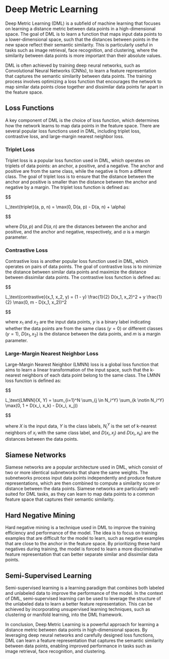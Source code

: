 # Deep Metric Learning

Deep Metric Learning (DML) is a subfield of machine learning that focuses on learning a distance metric between data points in a high-dimensional space. The goal of DML is to learn a function that maps input data points to a lower-dimensional space, such that the distances between points in the new space reflect their semantic similarity. This is particularly useful in tasks such as image retrieval, face recognition, and clustering, where the similarity between data points is more important than their absolute values.

DML is often achieved by training deep neural networks, such as Convolutional Neural Networks (CNNs), to learn a feature representation that captures the semantic similarity between data points. The training process involves optimizing a loss function that encourages the network to map similar data points close together and dissimilar data points far apart in the feature space.

## Loss Functions

A key component of DML is the choice of loss function, which determines how the network learns to map data points in the feature space. There are several popular loss functions used in DML, including triplet loss, contrastive loss, and large-margin nearest neighbor loss.

### Triplet Loss

Triplet loss is a popular loss function used in DML, which operates on triplets of data points: an anchor, a positive, and a negative. The anchor and positive are from the same class, while the negative is from a different class. The goal of triplet loss is to ensure that the distance between the anchor and positive is smaller than the distance between the anchor and negative by a margin. The triplet loss function is defined as:


$$

L_\text{triplet}(a, p, n) = \max(0, D(a, p) - D(a, n) + \alpha)

$$


where $D(a, p)$ and $D(a, n)$ are the distances between the anchor and positive, and the anchor and negative, respectively, and $\alpha$ is a margin parameter.

### Contrastive Loss

Contrastive loss is another popular loss function used in DML, which operates on pairs of data points. The goal of contrastive loss is to minimize the distance between similar data points and maximize the distance between dissimilar data points. The contrastive loss function is defined as:


$$

L_\text{contrastive}(x_1, x_2, y) = (1 - y) \frac{1}{2} D(x_1, x_2)^2 + y \frac{1}{2} \max(0, m - D(x_1, x_2))^2

$$


where $x_1$ and $x_2$ are the input data points, $y$ is a binary label indicating whether the data points are from the same class ($y = 0$) or different classes ($y = 1$), $D(x_1, x_2)$ is the distance between the data points, and $m$ is a margin parameter.

### Large-Margin Nearest Neighbor Loss

Large-Margin Nearest Neighbor (LMNN) loss is a global loss function that aims to learn a linear transformation of the input space, such that the k-nearest neighbors of each data point belong to the same class. The LMNN loss function is defined as:


$$

L_\text{LMNN}(X, Y) = \sum_{i=1}^N \sum_{j \in N_i^Y} \sum_{k \notin N_i^Y} \max(0, 1 + D(x_i, x_k) - D(x_i, x_j))

$$


where $X$ is the input data, $Y$ is the class labels, $N_i^Y$ is the set of k-nearest neighbors of $x_i$ with the same class label, and $D(x_i, x_j)$ and $D(x_i, x_k)$ are the distances between the data points.

## Siamese Networks

Siamese networks are a popular architecture used in DML, which consist of two or more identical subnetworks that share the same weights. The subnetworks process input data points independently and produce feature representations, which are then combined to compute a similarity score or distance between the data points. Siamese networks are particularly well-suited for DML tasks, as they can learn to map data points to a common feature space that captures their semantic similarity.

## Hard Negative Mining

Hard negative mining is a technique used in DML to improve the training efficiency and performance of the model. The idea is to focus on training examples that are difficult for the model to learn, such as negative examples that are close to the anchor in the feature space. By prioritizing these hard negatives during training, the model is forced to learn a more discriminative feature representation that can better separate similar and dissimilar data points.

## Semi-Supervised Learning

Semi-supervised learning is a learning paradigm that combines both labeled and unlabeled data to improve the performance of the model. In the context of DML, semi-supervised learning can be used to leverage the structure of the unlabeled data to learn a better feature representation. This can be achieved by incorporating unsupervised learning techniques, such as clustering or manifold learning, into the DML framework.

In conclusion, Deep Metric Learning is a powerful approach for learning a distance metric between data points in high-dimensional spaces. By leveraging deep neural networks and carefully designed loss functions, DML can learn a feature representation that captures the semantic similarity between data points, enabling improved performance in tasks such as image retrieval, face recognition, and clustering.
